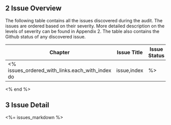 
## 2 Issue Overview  

The following table contains all the issues discovered during the audit. The issues are ordered based on their severity. More detailed description on the  levels of severity can be found in Appendix 2. The table also contains the Github status of any discovered issue.

| Chapter | Issue Title  | Issue Status | Severity |
| ------------- | ------------- | ------------- | ------------- |
<% issues_ordered_with_links.each_with_index do |issue,index| %> | 3.<%= index+1 %> | <%= issue["title"] %> | **<%= issue["state"].to_s %>** | **<%=issue["severity"].to_s %>** | 
<% end %>



## 3 Issue Detail  


<%= issues_markdown %>

